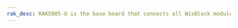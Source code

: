 ```yaml
---
rak_desc: RAK5005-O is the base board that connects all WisBlock modules together. It also provides the power supply for attached WisBlock modules.
---
```


<rk-redirect to="/Product-Categories/WisBlock/RAK5005-O/Overview/" />